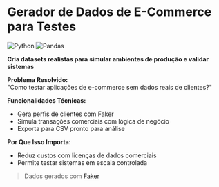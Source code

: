 #  Gerador de Dados de E-Commerce para Testes

![Python](https://img.shields.io/badge/Python-3776AB?logo=python&logoColor=white)
![Pandas](https://img.shields.io/badge/Pandas-150458?logo=pandas&logoColor=white)


**Cria datasets realistas para simular ambientes de produção e validar sistemas**



 **Problema Resolvido:**  
"Como testar aplicações de e-commerce sem dados reais de clientes?"

 **Funcionalidades Técnicas:**  
- Gera perfis de clientes com Faker  
- Simula transações comerciais com lógica de negócio  
- Exporta para CSV pronto para análise  

 **Por Que Isso Importa:**  
- Reduz custos com licenças de dados comerciais  
- Permite testar sistemas em escala controlada  

> Dados gerados com [Faker](https://faker.readthedocs.io/)




